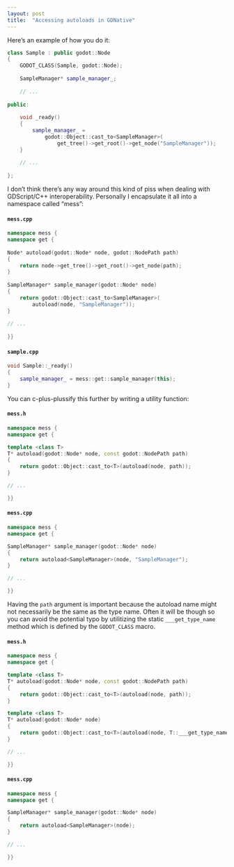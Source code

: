 ```yaml
---
layout: post
title:  "Accessing autoloads in GDNative"
---
```

Here’s an example of how you do it:

```c++
class Sample : public godot::Node
{
    GODOT_CLASS(Sample, godot::Node);
     
    SampleManager* sample_manager_;
 
    // ...
 
public:
 
    void _ready()
    {
        sample_manager_ =
            godot::Object::cast_to<SampleManager>(
                get_tree()->get_root()->get_node("SampleManager"));
    }
     
    // ...
 
};
```

I don’t think there’s any way around this kind of piss when dealing with GDScript/C++ interoperability. Personally I encapsulate it all into a namespace called “mess”:

#### **`mess.cpp`**
```c++
namespace mess {
namespace get {
 
Node* autoload(godot::Node* node, godot::NodePath path)
{
    return node->get_tree()->get_root()->get_node(path);
}
 
SampleManager* sample_manager(godot::Node* node)
{
    return godot::Object::cast_to<SampleManager>(
        autoload(node, "SampleManager"));
}
 
// ...
 
}}
```
#### **`sample.cpp`**
```c++
void Sample::_ready()
{
    sample_manager_ = mess::get::sample_manager(this);
}
```

You can c-plus-plussify this further by writing a utility function:

#### **`mess.h`**
```c++
namespace mess {
namespace get {

template <class T>
T* autoload(godot::Node* node, const godot::NodePath path)
{
	return godot::Object::cast_to<T>(autoload(node, path));
}

// ...

}}
```
#### **`mess.cpp`**
```c++
namespace mess {
namespace get {

SampleManager* sample_manager(godot::Node* node)
{
    return autoload<SampleManager>(node, "SampleManager");
}

// ...

}}
```

Having the `path` argument is important because the autoload name might not necessarily be the same as the type name. Often it will be though so you can avoid the potential typo by utilitizing the static `___get_type_name` method which is defined by the `GODOT_CLASS` macro.

#### **`mess.h`**
```c++
namespace mess {
namespace get {

template <class T>
T* autoload(godot::Node* node, const godot::NodePath path)
{
	return godot::Object::cast_to<T>(autoload(node, path));
}

template <class T>
T* autoload(godot::Node* node)
{
	return godot::Object::cast_to<T>(autoload(node, T::___get_type_name()));
}

// ...

}}
```
#### **`mess.cpp`**
```c++
namespace mess {
namespace get {

SampleManager* sample_manager(godot::Node* node)
{
	return autoload<SampleManager>(node);
}

// ...

}}
```